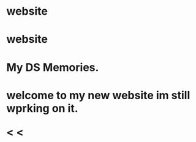 # website
 
# website
 <!DOCTYPYE html>
<html lang="en">
<head>
<title> Forgotten Gems for the DS </title>
</head>
<body>
<h1> My DS Memories. <h1>
<p> welcome to my new website im still wprking on it.  </p>
<
<
